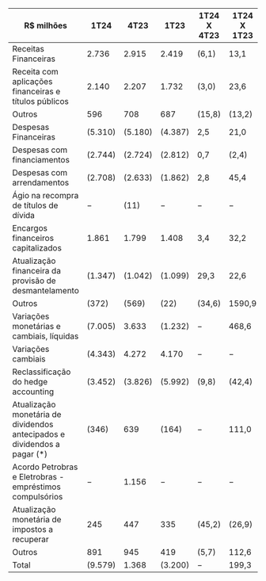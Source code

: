 |R$ milhões|1T24|4T23|1T23|1T24 X 4T23|1T24 X 1T23|
|---|---|---|---|---|---|
|Receitas Financeiras|2.736|2.915|2.419|(6,1)|13,1|
|Receita com aplicações financeiras e títulos públicos|2.140|2.207|1.732|(3,0)|23,6|
|Outros|596|708|687|(15,8)|(13,2)|
|Despesas Financeiras|(5.310)|(5.180)|(4.387)|2,5|21,0|
|Despesas com financiamentos|(2.744)|(2.724)|(2.812)|0,7|(2,4)|
|Despesas com arrendamentos|(2.708)|(2.633)|(1.862)|2,8|45,4|
|Ágio na recompra de títulos de dívida|−|(11)|−|−|−|
|Encargos financeiros capitalizados|1.861|1.799|1.408|3,4|32,2|
|Atualização financeira da provisão de desmantelamento|(1.347)|(1.042)|(1.099)|29,3|22,6|
|Outros|(372)|(569)|(22)|(34,6)|1590,9|
|Variações monetárias e cambiais, líquidas|(7.005)|3.633|(1.232)|−|468,6|
|Variações cambiais|(4.343)|4.272|4.170|−|−|
|Reclassificação do hedge accounting|(3.452)|(3.826)|(5.992)|(9,8)|(42,4)|
|Atualização monetária de dividendos antecipados e dividendos a pagar (*)|(346)|639|(164)|−|111,0|
|Acordo Petrobras e Eletrobras - empréstimos compulsórios|−|1.156|−|−|−|
|Atualização monetária de impostos a recuperar|245|447|335|(45,2)|(26,9)|
|Outros|891|945|419|(5,7)|112,6|
|Total|(9.579)|1.368|(3.200)|−|199,3|